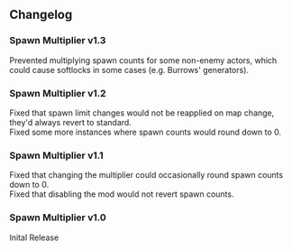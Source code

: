 ## Changelog

### Spawn Multiplier v1.3
Prevented multiplying spawn counts for some non-enemy actors, which could cause softlocks in some cases (e.g. Burrows' generators).

### Spawn Multiplier v1.2
Fixed that spawn limit changes would not be reapplied on map change, they'd always revert to standard.    
Fixed some more instances where spawn counts would round down to 0.

### Spawn Multiplier v1.1
Fixed that changing the multiplier could occasionally round spawn counts down to 0.    
Fixed that disabling the mod would not revert spawn counts.

### Spawn Multiplier v1.0
Inital Release
